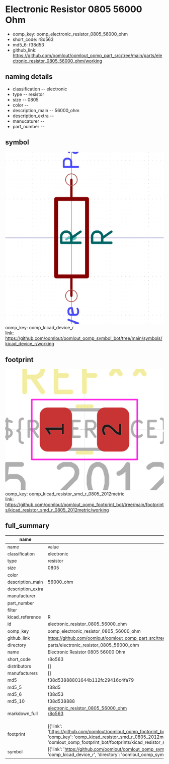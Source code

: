 # Electronic Resistor 0805 56000 Ohm

  
* oomp_key: oomp_electronic_resistor_0805_56000_ohm 
* short_code: r8o563
* md5_6: f38d53  
* github_link: https://github.com/oomlout/oomlout_oomp_part_src/tree/main/parts/electronic_resistor_0805_56000_ohm/working  
## naming details
* classification -- electronic
* type -- resistor
* size -- 0805
* color -- 
* description_main -- 56000_ohm
* description_extra -- 
* manucaturer -- 
* part_number -- 



## symbol

![](symbol/0/working/working_600.png)  
oomp_key: oomp_kicad_device_r  
link: https://github.com/oomlout/oomlout_oomp_symbol_bot/tree/main/symbols/kicad_device_r/working  

## footprint

![](footprint/0/working/working_600.png)  
oomp_key: oomp_kicad_resistor_smd_r_0805_2012metric  
link: https://github.com/oomlout/oomlout_oomp_footprint_bot/tree/main/footprints/kicad_resistor_smd_r_0805_2012metric/working  

## full_summary
| name | value | 
| --- | --- | 
| name | value | 
| classification | electronic | 
| type | resistor | 
| size | 0805 | 
| color |  | 
| description_main | 56000_ohm | 
| description_extra |  | 
| manufacturer |  | 
| part_number |  | 
| filter |  | 
| kicad_reference | R | 
| id | electronic_resistor_0805_56000_ohm | 
| oomp_key | oomp_electronic_resistor_0805_56000_ohm | 
| github_link | https://github.com/oomlout/oomlout_oomp_part_src/tree/main/parts/electronic_resistor_0805_56000_ohm/working | 
| directory | parts/electronic_resistor_0805_56000_ohm | 
| name | Electronic Resistor 0805 56000 Ohm | 
| short_code | r8o563 | 
| distributors | [] | 
| manufacturers | [] | 
| md5 | f38d53888801644b112fc29416c4fa79 | 
| md5_5 | f38d5 | 
| md5_6 | f38d53 | 
| md5_10 | f38d538888 | 
| markdown_full | [electronic_resistor_0805_56000_ohm](https://github.com/oomlout/oomlout_oomp_part_src/tree/main/parts/electronic_resistor_0805_56000_ohm/working)<br>[r8o563](https://github.com/oomlout/oomlout_oomp_part_src/tree/main/parts/electronic_resistor_0805_56000_ohm/working)<br><br> | 
| footprint | [{'link': 'https://github.com/oomlout/oomlout_oomp_footprint_bot/tree/main/foootprntss/kicad_resistor_smd_r_0805_2012metric', 'oomp_key': 'oomp_kicad_resistor_smd_r_0805_2012metric', 'directory': 'oomlout_oomp_footprint_bot/footprints/kicad_resistor_smd_r_0805_2012metric//working/working.kicad_mod'}] | 
| symbol | [{'link': 'https://github.com/oomlout/oomlout_oomp_symbol_bot/tree/main/symbols/kicad_device_r', 'oomp_key': 'oomp_kicad_device_r', 'directory': 'oomlout_oomp_symbol_bot/symbols/kicad_device_r//working/working.kicad_sym'}] | 

